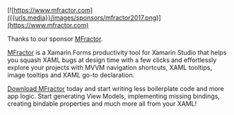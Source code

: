 [![https://www.mfractor.com]({{urls.media}}/images/sponsors/mfractor2017.png)](https://www.mfractor.com)

Thanks to our sponsor [MFractor](https://www.mfractor.com). 

[MFractor](https://www.mfractor.com) is a Xamarin.Forms productivity tool for Xamarin Studio that helps you squash XAML bugs at design time with a few clicks and effortlessly explore your projects with MVVM navigation shortcuts, XAML tooltips, image tooltips and XAML go-to declaration.

[Download MFractor](https://www.mfractor.com) today and start writing less boilerplate code and more app logic.  Start generating View Models, implementing missing bindings, creating bindable properties and much more all from your XAML!

